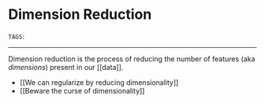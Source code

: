 # Dimension Reduction
`TAGS`: 

---
Dimension reduction is the process of reducing the number of features (aka *dimensions*) present in our [[data]].

- [[We can regularize by reducing dimensionality]]
- [[Beware the curse of dimensionality]]